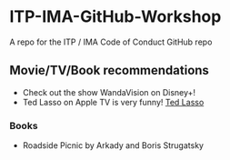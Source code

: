 # ITP-IMA-GitHub-Workshop

A repo for the ITP / IMA Code of Conduct GitHub repo

## Movie/TV/Book recommendations
* Check out the show WandaVision on Disney+!
* Ted Lasso on Apple TV is very funny!  [Ted Lasso](https://www.youtube.com/watch?v=3u7EIiohs6U)

### Books
* Roadside Picnic by Arkady and Boris Strugatsky